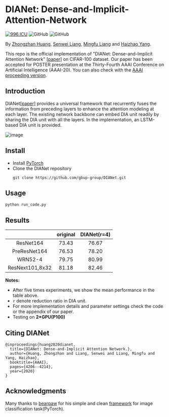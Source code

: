 # DIANet: Dense-and-Implicit-Attention-Network
[![996.ICU](https://img.shields.io/badge/link-996.icu-red.svg)](https://996.icu) 
![GitHub](https://img.shields.io/github/license/gbup-group/DIANet.svg)
![GitHub](https://img.shields.io/badge/gbup-%E7%A8%B3%E4%BD%8F-blue.svg)

By [Zhongzhan Huang](https://github.com/dedekinds), [Senwei Liang](https://leungsamwai.github.io), [Mingfu Liang](https://github.com/wuyujack) and [Haizhao Yang](https://haizhaoyang.github.io/).

This repo is the official implementation of "DIANet: Dense-and-Implicit Attention Network" [[paper]](https://arxiv.org/pdf/1905.10671.pdf)  on CIFAR-100 dataset. Our paper has been accepted for POSTER presentation at the Thirty-Fourth AAAI Conference on Artificial Intelligence (AAAI-20). You can also check with the [AAAI proceeding version](https://aaai.org/ojs/index.php/AAAI/article/view/5842).

## Introduction

DIANet[[paper]](https://arxiv.org/pdf/1905.10671.pdf) provides a universal framework that recurrently fuses the information from preceding layers to enhance the attention modeling at each layer. The existing network backbone can embed DIA unit readily by sharing the DIA unit with all the layers. In the implementation, an LSTM-based DIA unit is provided.



![image](https://github.com/gbup-group/DIANet/blob/master/image/fig4.jpg)


## Install
* Install [PyTorch](http://pytorch.org/)
* Clone the DIANet repository
  ```
  git clone https://github.com/gbup-group/DIANet.git
  ```

## Usage
  ```
 python run_code.py
  ```



## Results
|                 | original | DIANet(r=4) |
|:---------------:|:--------:|:------:|
|    ResNet164    |   73.43  |  76.67 |
|   PreResNet164  |   76.53  |  78.20 |
|     WRN52-4     |   79.75  |  80.99 |
| ResNext101,8x32 |   81.18  |  82.46 |


**Notes:**

- After five times experiments, we show the mean performance in the table above. 
- `r` denote reduction ratio in DIA unit. 
- For more implementation details and parameter settings check the code or the appendix of our paper.
- Testing on **2*GPU(P100)**

## Citing DIANet

```
@inproceedings{huang2020dianet,
  title={DIANet: Dense-and-Implicit Attention Network.},
  author={Huang, Zhongzhan and Liang, Senwei and Liang, Mingfu and Yang, Haizhao},
  booktitle={AAAI},
  pages={4206--4214},
  year={2020}
}
```
## Acknowledgments
Many thanks to [bearpaw](https://github.com/bearpaw) for his simple and clean [framework](https://github.com/bearpaw/pytorch-classification) for image classification task(PyTorch).
